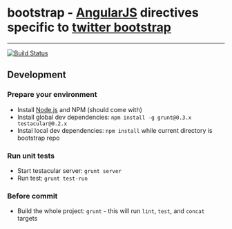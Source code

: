 # bootstrap - [AngularJS](http://angularjs.org/) directives specific to [twitter bootstrap](http://twitter.github.com/bootstrap/)

***

[![Build Status](https://secure.travis-ci.org/angular-ui/bootstrap.png)](http://travis-ci.org/angular-ui/bootstrap)

## Development
### Prepare your environment
* Install [Node.js](http://nodejs.org/) and NPM (should come with)
* Install global dev dependencies: `npm install -g grunt@0.3.x testacular@0.2.x`
* Instal local dev dependencies: `npm install` while current directory is bootstrap repo

### Run unit tests
* Start testacular server: `grunt server`
* Run test: `grunt test-run`

### Before commit
* Build the whole project: `grunt` - this will run `lint`, `test`, and `concat` targets